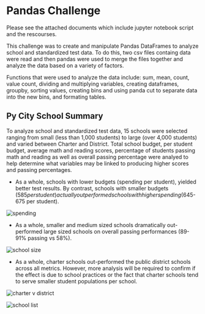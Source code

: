# Pandas Challenge

Please see the attached documents which include jupyter notebook script and the rescourses. 

This challenge was to create and manipulate Pandas DataFrames to analyze school and standardized test data. To do this, two csv files containg data were read and then pandas were used to merge the files together and analyze the data based on a variety of factors. 

Functions that were used to analyze the data include: sum, mean, count, value count, dividing and multiplying variables, creating dataframes, groupby, sorting values, creating bins and using panda cut to separate data into the new bins, and formating tables.

## Py City School Summary
To analyze school and standardized test data, 15 schools were selected ranging from small (less than 1,000 students) to large (over 4,000 students) and varied between Charter and District. Total school budget, per student budget, average math and reading scores, percentage of students passing math and reading as well as overall passing percentage were analyed to help determine what variables may be linked to producing higher scores and passing percentages. 


* As a whole, schools with lower budgets (spending per student), yielded better test results. By contrast, schools with smaller budgets ($585 per student) actually outperformed schools with higher spending ($645-675 per student).

![spending](https://user-images.githubusercontent.com/120147552/213919360-cbf43ec6-de9c-4116-8a7f-6f97677c1ab2.png)

* As a whole, smaller and medium sized schools dramatically out-performed large sized schools on overall passing performances (89-91% passing vs 58%).

![school size](https://user-images.githubusercontent.com/120147552/213951056-e0f1788f-5b17-4798-994a-8e489230b246.png)

* As a whole, charter schools out-performed the public district schools across all metrics. However, more analysis will be required to confirm if the effect is due to school practices or the fact that charter schools tend to serve smaller student populations per school.

![charter v  district](https://user-images.githubusercontent.com/120147552/213951065-4107f61c-c32b-4242-b5bf-e929a6f20623.png)

![school list](https://user-images.githubusercontent.com/120147552/213951073-1db21940-a4bf-4611-b4ce-c03fe7dd76dc.png)
